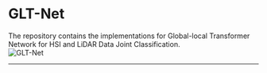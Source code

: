# GLT-Net
The repository contains the implementations for Global-local Transformer Network for HSI and LiDAR Data Joint Classification.  
![GLT-Net](https://user-images.githubusercontent.com/111871149/188766524-da5cc1af-7efb-43b6-8bc8-5f40a608647b.jpg)
****
